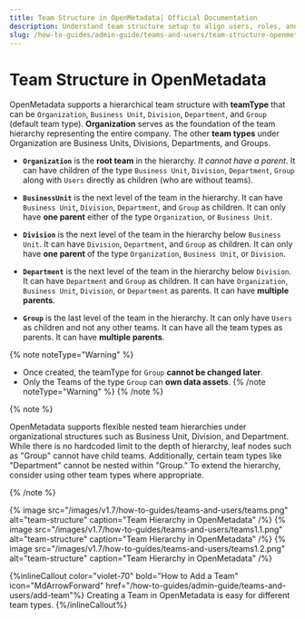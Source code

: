 ```yaml
---
title: Team Structure in OpenMetadata| Official Documentation
description: Understand team structure setup to align users, roles, and permissions in a way that supports secure and scalable collaboration.
slug: /how-to-guides/admin-guide/teams-and-users/team-structure-openmetadata
---
```


# Team Structure in OpenMetadata

OpenMetadata supports a hierarchical team structure with **teamType** that can be `Organization`, `Business Unit`, `Division`, `Department`, and `Group` (default team type). **Organization** serves as the foundation of the team hierarchy representing the entire company. The other **team types** under Organization are Business Units, Divisions, Departments, and Groups.

- **`Organization`** is the **root team** in the hierarchy. _It cannot have a parent_. It can have children of the type `Business Unit`, `Division`, `Department`, `Group` along with `Users` directly as children (who are without teams).

- **`BusinessUnit`** is the next level of the team in the hierarchy. It can have `Business Unit`, `Division`, `Department`, and `Group` as children. It can only have **one parent** either of the type `Organization`, or `Business Unit`.

- **`Division`** is the next level of the team in the hierarchy below `Business Unit`. It can have `Division`, `Department`, and `Group` as children. It can only have **one parent** of the type `Organization`, `Business Unit`, or `Division`.

- **`Department`** is the next level of the team in the hierarchy below `Division`. It can have `Department` and `Group` as children. It can have `Organization`, `Business Unit`, `Division`, or `Department` as parents. It can have **multiple parents**.

- **`Group`** is the last level of the team in the hierarchy. It can only have `Users` as children and not any other teams. It can have all the team types as parents. It can have **multiple parents**. 

{% note noteType="Warning" %}
- Once created, the teamType for `Group` **cannot be changed later**. 
- Only the Teams of the type `Group` can **own data assets**.
{% /note noteType="Warning" %}
{% /note %}

{% note %}

OpenMetadata supports flexible nested team hierarchies under organizational structures such as Business Unit, Division, and Department. While there is no hardcoded limit to the depth of hierarchy, leaf nodes such as "Group" cannot have child teams. Additionally, certain team types like "Department" cannot be nested within "Group." To extend the hierarchy, consider using other team types where appropriate.

{% /note %}

{% image
src="/images/v1.7/how-to-guides/teams-and-users/teams.png"
alt="team-structure"
caption="Team Hierarchy in OpenMetadata"
/%}
{% image
src="/images/v1.7/how-to-guides/teams-and-users/teams1.1.png"
alt="team-structure"
caption="Team Hierarchy in OpenMetadata"
/%}
{% image
src="/images/v1.7/how-to-guides/teams-and-users/teams1.2.png"
alt="team-structure"
caption="Team Hierarchy in OpenMetadata"
/%}

{%inlineCallout
  color="violet-70"
  bold="How to Add a Team"
  icon="MdArrowForward"
  href="/how-to-guides/admin-guide/teams-and-users/add-team"%}
  Creating a Team in OpenMetadata is easy for different team types.
{%/inlineCallout%}